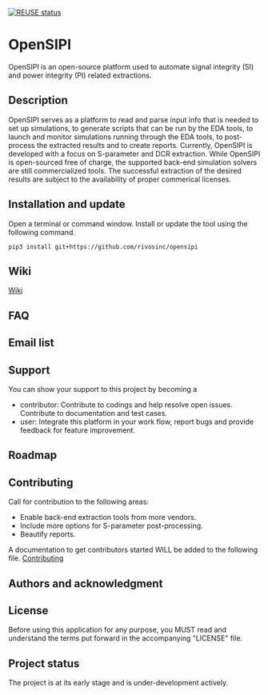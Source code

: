 <!--
SPDX-FileCopyrightText: © 2024 Rivos Inc.

SPDX-License-Identifier: Apache-2.0
-->
[![REUSE status](https://api.reuse.software/badge/github.com/rivosinc/opensipi)](https://api.reuse.software/info/github.com/rivosinc/opensipi)

# OpenSIPI
OpenSIPI is an open-source platform used to automate signal integrity (SI) and power integrity (PI) related extractions.

## Description
OpenSIPI serves as a platform to read and parse input info that is needed to set up simulations, to generate scripts that can be run by the EDA tools, to launch and monitor simulations running through the EDA tools, to post-process the extracted results and to create reports. Currently, OpenSIPI is developed with a focus on S-parameter and DCR extraction.
While OpenSIPI is open-sourced free of charge, the supported back-end simulation solvers are still commercialized tools. The successful extraction of the desired results are subject to the availability of proper commerical licenses.

## Installation and update
Open a terminal or command window. Install or update the tool using the following command.
```
pip3 install git+https://github.com/rivosinc/opensipi
```

## Wiki

[Wiki](docs/Home.md)

## FAQ

## Email list

## Support
You can show your support to this project by becoming a
- contributor:
Contribute to codings and help resolve open issues.
Contribute to documentation and test cases.
- user:
Integrate this platform in your work flow, report bugs and provide feedback for feature improvement.

## Roadmap


## Contributing

Call for contribution to the following areas:
- Enable back-end extraction tools from more vendors.
- Include more options for S-parameter post-processing.
- Beautify reports.

A documentation to get contributors started WILL be added to the following file.
[Contributing](CONTRIBUTING.md)

## Authors and acknowledgment


## License
Before using this application for any purpose, you MUST read and understand the terms put forward in the accompanying "LICENSE" file.

## Project status
The project is at its early stage and is under-development actively.
